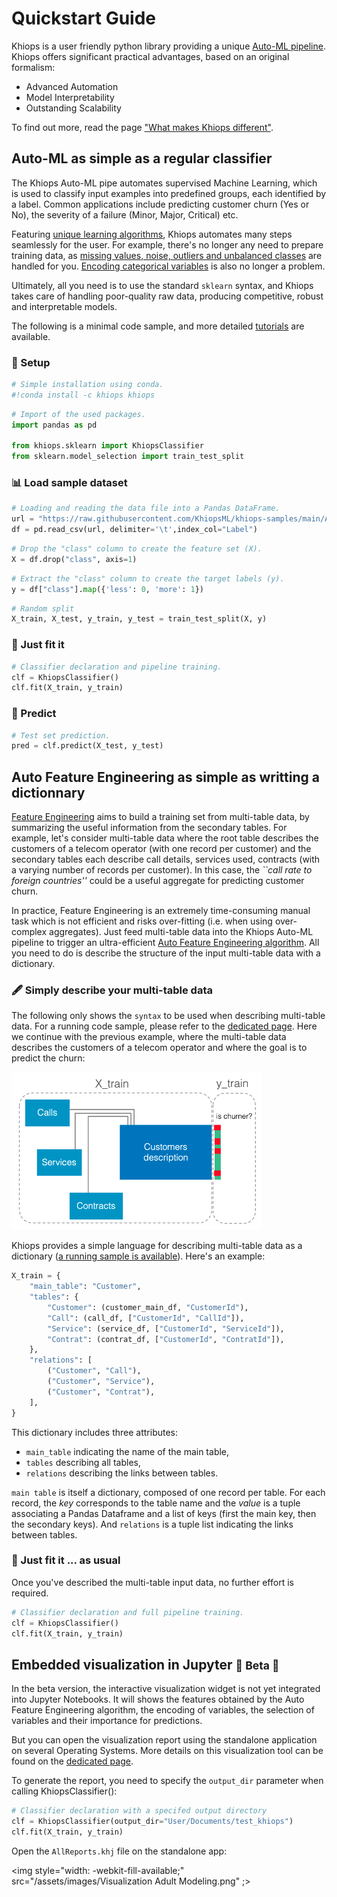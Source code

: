 # Quickstart Guide

Khiops is a user friendly python library providing a unique [Auto-ML pipeline][what_makes_khiops_different]. Khiops offers significant practical advantages, based on an original formalism: 

- Advanced Automation
- Model Interpretability
- Outstanding Scalability

To find out more, read the page ["What makes Khiops different"][what_makes_khiops_different].

[what_makes_khiops_different]: /learn/understand

## Auto-ML as simple as a regular classifier 

The Khiops Auto-ML pipe automates supervised Machine Learning, which is used to classify input examples into predefined groups, each identified by a label. Common applications include predicting customer churn (Yes or No), the severity of a failure (Minor, Major, Critical) etc. 

Featuring [unique learning algorithms][original_formalism], Khiops automates many steps seamlessly for the user. For example, there's no longer any need to prepare training data, as [missing values, noise, outliers and unbalanced classes][no_data_preparation] are handled for you. [Encoding categorical variables][encoding] is also no longer a problem. 

Ultimately, all you need is to use the standard `sklearn` syntax, and Khiops takes care of handling poor-quality raw data, producing competitive, robust and interpretable models.  


The following is a minimal code sample, and more detailed [tutorials][tuto] are available.

[original_formalism]: /learn/modl
[no_data_preparation]: /advanced/Notebooks/No_data_Cleaning
[encoding]: /advanced/Notebooks/Optimal_Encoding
[tuto]: https://khiops.tech.orange/html/pykhiops-doc/tutorials/index.html


### 🔧 Setup


```python
# Simple installation using conda.
#!conda install -c khiops khiops
```


```python
# Import of the used packages.
import pandas as pd

from khiops.sklearn import KhiopsClassifier
from sklearn.model_selection import train_test_split
```

### 📊 Load sample dataset


```python
# Loading and reading the data file into a Pandas DataFrame.
url = "https://raw.githubusercontent.com/KhiopsML/khiops-samples/main/Adult/Adult.txt"
df = pd.read_csv(url, delimiter='\t',index_col="Label")
```


```python
# Drop the "class" column to create the feature set (X).
X = df.drop("class", axis=1)
```


```python
# Extract the "class" column to create the target labels (y).
y = df["class"].map({'less': 0, 'more': 1})
```


```python
# Random split
X_train, X_test, y_train, y_test = train_test_split(X, y)
```

### 🚀 Just fit it


```python
# Classifier declaration and pipeline training.
clf = KhiopsClassifier()
clf.fit(X_train, y_train)
```

### 🔮 Predict 


```python
# Test set prediction.
pred = clf.predict(X_test, y_test)
```

## Auto Feature Engineering as simple as writting a dictionnary 

[Feature Engineering][Auto_feature_engineering] aims to build a training set from multi-table data, by summarizing the useful information from the secondary tables. For example, let's consider multi-table data where the root table describes the customers of a telecom operator (with one record per customer) and the secondary tables each describe call details, services used, contracts (with a varying number of records per customer). In this case, the *``call rate to foreign countries''* could be a useful aggregate for predicting customer churn.

[Auto_feature_engineering]: /learn/autofeature_engineering

In practice, Feature Engineering is an extremely time-consuming manual task which is not efficient and risks over-fitting (i.e. when using over-complex aggregates). Just feed multi-table data into the Khiops Auto-ML pipeline to trigger an ultra-efficient [Auto Feature Engineering algorithm][Auto_feature_engineering]. All you need to do is describe the structure of the input multi-table data with a dictionary.

### 🖋️ Simply describe your multi-table data

The following only shows the `syntax` to be used when describing multi-table data. For a running code sample, please refer to the [dedicated page][full_pipeline].
Here we continue with the previous example, where the multi-table data describes the customers of a telecom operator and where the goal is to predict the churn:

[full_pipeline]: /advanced/Notebooks/Use_in_any_ML_pipeline

<img src="/assets/images/simple_multi_table_data.png" style="width:400px;"/>

Khiops provides a simple language for describing multi-table data as a dictionary ([a running sample is available][MT_tutorial]). Here's an example: 

[MT_tutorial]: /advanced/Notebooks/Use_in_any_ML_pipeline/


```python
X_train = {
    "main_table": "Customer",
    "tables": {
        "Customer": (customer_main_df, "CustomerId"),
        "Call": (call_df, ["CustomerId", "CallId"]),
        "Service": (service_df, ["CustomerId", "ServiceId"]),
        "Contrat": (contrat_df, ["CustomerId", "ContratId"]),
    },
    "relations": [
        ("Customer", "Call"),
        ("Customer", "Service"),
        ("Customer", "Contrat"),
    ],
}
```

This dictionary includes three attributes: 

- `main_table` indicating the name of the main table,
- `tables` describing all tables, 
- `relations` describing the links between tables. 

`main table` is itself a dictionary, composed of one record per table. For each record, the *key* corresponds to the table name and the *value* is a tuple associating a Pandas Dataframe and a list of keys (first the main key, then the secondary keys). And `relations` is a tuple list indicating the links between tables.

### 🚀 Just fit it ... as usual

Once you've described the multi-table input data, no further effort is required.


```python
# Classifier declaration and full pipeline training.
clf = KhiopsClassifier()
clf.fit(X_train, y_train)
```

## Embedded visualization in Jupyter <small>  🚧 Beta 🚧 </small> 

In the beta version, the interactive visualization widget is not yet integrated into Jupyter Notebooks. It will shows the features obtained by the Auto Feature Engineering algorithm, the encoding of variables, the selection of variables and their importance for predictions. 

But you can open the visualization report using the standalone application on several Operating Systems. More details on this visualization tool can be found on the [dedicated page][visu]. 

[visu]: /setup/visualization

To generate the report, you need to specify the `output_dir` parameter when calling KhiopsClassifier(): 

```python
# Classifier declaration with a specifed output directory
clf = KhiopsClassifier(output_dir="User/Documents/test_khiops")
clf.fit(X_train, y_train)
```

<!---  
```python
# import of the vizualisation package 
import pkvisualization

# call of the visualization tool
with open('AllReports.khj', 'r') as file:

    data = file.read()

pkvisualization.visualize(data)
```

<img src="/assets/images/visu_in_jupyter.png"/>

-->

Open the `AllReports.khj` file on the standalone app:

<img style="width: -webkit-fill-available;" src="/assets/images/Visualization Adult Modeling.png" ;></img>

